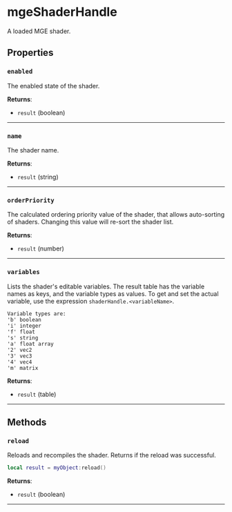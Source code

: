 <!---
	This file is autogenerated. Do not edit this file manually. Your changes will be ignored.
	More information: https://github.com/MWSE/MWSE/tree/master/docs
-->

# mgeShaderHandle

A loaded MGE shader.

## Properties

### `enabled`

The enabled state of the shader.

**Returns**:

* `result` (boolean)

***

### `name`

The shader name.

**Returns**:

* `result` (string)

***

### `orderPriority`

The calculated ordering priority value of the shader, that allows auto-sorting of shaders. Changing this value will re-sort the shader list.

**Returns**:

* `result` (number)

***

### `variables`

Lists the shader's editable variables. The result table has the variable names as keys, and the variable types as values. To get and set the actual variable, use the expression `shaderHandle.<variableName>`.
	
	Variable types are:
	'b' boolean
	'i' integer
	'f' float
	's' string
	'a' float array
	'2' vec2
	'3' vec3
	'4' vec4
	'm' matrix

**Returns**:

* `result` (table)

***

## Methods

### `reload`

Reloads and recompiles the shader. Returns if the reload was successful.

```lua
local result = myObject:reload()
```

**Returns**:

* `result` (boolean)

***

